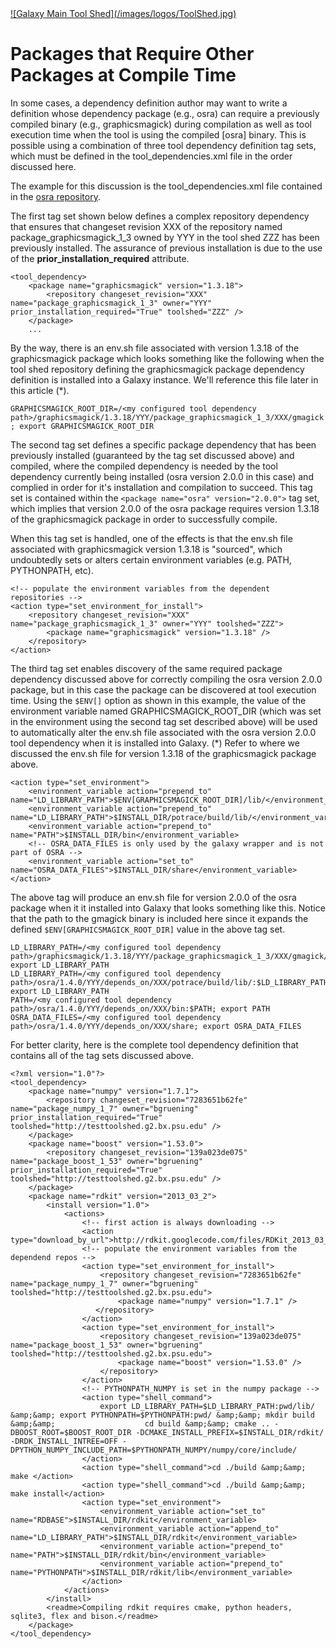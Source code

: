 <div class='center'> <a href='http://toolshed.g2.bx.psu.edu'>![Galaxy Main Tool Shed](/images/logos/ToolShed.jpg)</a> </div>

# Packages that Require Other Packages at Compile Time

In some cases, a dependency definition author may want to write a definition whose dependency package (e.g., osra) can require a previously compiled binary (e.g., graphicsmagick) during compilation as well as tool execution time when the tool is using the compiled [osra] binary. This is possible using a combination of three tool dependency definition tag sets, which must be defined in the tool_dependencies.xml file in the order discussed here.

The example for this discussion is the tool_dependencies.xml file contained in the [osra repository](http://testtoolshed.g2.bx.psu.edu/view/bgruening/osra).

The first tag set shown below defines a complex repository dependency that ensures that changeset revision XXX of the repository named package\_graphicsmagick\_1\_3 owned by YYY in the tool shed ZZZ has been previously installed. The assurance of previous installation is due to the use of the **prior\_installation\_required** attribute.

    <tool_dependency>
        <package name="graphicsmagick" version="1.3.18">
            <repository changeset_revision="XXX" name="package_graphicsmagick_1_3" owner="YYY" prior_installation_required="True" toolshed="ZZZ" />
        </package>
        ...


By the way, there is an env.sh file associated with version 1.3.18 of the graphicsmagick package which looks something like the following when the tool shed repository defining the graphicsmagick package dependency definition is installed into a Galaxy instance. We'll reference this file later in this article (*).

```GRAPHICSMAGICK_ROOT_DIR=/<my configured tool dependency path>/graphicsmagick/1.3.18/YYY/package_graphicsmagick_1_3/XXX/gmagick; export GRAPHICSMAGICK_ROOT_DIR```


The second tag set defines a specific package dependency that has been previously installed (guaranteed by the tag set discussed above) and compiled, where the compiled dependency is needed by the tool dependency currently being installed (osra version 2.0.0 in this case) and complied in order for it's installation and compilation to succeed. This tag set is contained within the ```<package name="osra" version="2.0.0">``` tag set, which implies that version 2.0.0 of the osra package requires version 1.3.18 of the graphicsmagick package in order to successfully compile.

When this tag set is handled, one of the effects is that the env.sh file associated with graphicsmagick version 1.3.18 is "sourced", which undoubtedly sets or alters certain environment variables (e.g. PATH, PYTHONPATH, etc).


    <!-- populate the environment variables from the dependent repositories -->
    <action type="set_environment_for_install">
        <repository changeset_revision="XXX" name="package_graphicsmagick_1_3" owner="YYY" toolshed="ZZZ">
            <package name="graphicsmagick" version="1.3.18" />
        </repository>
    </action>



The third tag set enables discovery of the same required package dependency discussed above for correctly compiling the osra version 2.0.0 package, but in this case the package can be discovered at tool execution time. Using the ```$ENV[]``` option as shown in this example, the value of the environment variable named GRAPHICSMAGICK\_ROOT\_DIR (which was set in the environment using the second tag set described above) will be used to automatically alter the env.sh file associated with the osra version 2.0.0 tool dependency when it is installed into Galaxy. (*) Refer to where we discussed the env.sh file for version 1.3.18 of the graphicsmagick package above.

    <action type="set_environment">
        <environment_variable action="prepend_to" name="LD_LIBRARY_PATH">$ENV[GRAPHICSMAGICK_ROOT_DIR]/lib/</environment_variable>
        <environment_variable action="prepend_to" name="LD_LIBRARY_PATH">$INSTALL_DIR/potrace/build/lib/</environment_variable>
        <environment_variable action="prepend_to" name="PATH">$INSTALL_DIR/bin</environment_variable>
        <!-- OSRA_DATA_FILES is only used by the galaxy wrapper and is not part of OSRA -->
        <environment_variable action="set_to" name="OSRA_DATA_FILES">$INSTALL_DIR/share</environment_variable>
    </action>

The above tag will produce an env.sh file for version 2.0.0 of the osra package when it it installed into Galaxy that looks something like this. Notice that the path to the gmagick binary is included here since it expands the defined `$ENV[GRAPHICSMAGICK_ROOT_DIR]` value in the above tag set.

    LD_LIBRARY_PATH=/<my configured tool dependency path>/graphicsmagick/1.3.18/YYY/package_graphicsmagick_1_3/XXX/gmagick/lib/:$LD_LIBRARY_PATH; export LD_LIBRARY_PATH
    LD_LIBRARY_PATH=/<my configured tool dependency path>/osra/1.4.0/YYY/depends_on/XXX/potrace/build/lib/:$LD_LIBRARY_PATH; export LD_LIBRARY_PATH
    PATH=/<my configured tool dependency path>/osra/1.4.0/YYY/depends_on/XXX/bin:$PATH; export PATH
    OSRA_DATA_FILES=/<my configured tool dependency path>/osra/1.4.0/YYY/depends_on/XXX/share; export OSRA_DATA_FILES

For better clarity, here is the complete tool dependency definition that contains all of the tag sets discussed above.

    <?xml version="1.0"?>
    <tool_dependency>
        <package name="numpy" version="1.7.1">
            <repository changeset_revision="7283651b62fe" name="package_numpy_1_7" owner="bgruening" prior_installation_required="True" toolshed="http://testtoolshed.g2.bx.psu.edu" />
        </package>
        <package name="boost" version="1.53.0">
            <repository changeset_revision="139a023de075" name="package_boost_1_53" owner="bgruening" prior_installation_required="True" toolshed="http://testtoolshed.g2.bx.psu.edu" />
        </package>
        <package name="rdkit" version="2013_03_2">
            <install version="1.0">
                <actions>
                    <!-- first action is always downloading -->
                    <action type="download_by_url">http://rdkit.googlecode.com/files/RDKit_2013_03_2.tgz</action>
                    <!-- populate the environment variables from the dependend repos -->
                    <action type="set_environment_for_install">
                        <repository changeset_revision="7283651b62fe" name="package_numpy_1_7" owner="bgruening" toolshed="http://testtoolshed.g2.bx.psu.edu">
                            <package name="numpy" version="1.7.1" />
                       </repository>
                    </action>
                    <action type="set_environment_for_install">
                        <repository changeset_revision="139a023de075" name="package_boost_1_53" owner="bgruening" toolshed="http://testtoolshed.g2.bx.psu.edu">
                            <package name="boost" version="1.53.0" />
                        </repository>
                    </action>
                    <!-- PYTHONPATH_NUMPY is set in the numpy package -->
                    <action type="shell_command">
                        export LD_LIBRARY_PATH=$LD_LIBRARY_PATH:pwd/lib/ &amp;&amp; export PYTHONPATH=$PYTHONPATH:pwd/ &amp;&amp; mkdir build &amp;&amp;                    cd build &amp;&amp; cmake .. -DBOOST_ROOT=$BOOST_ROOT_DIR -DCMAKE_INSTALL_PREFIX=$INSTALL_DIR/rdkit/ -DRDK_INSTALL_INTREE=OFF - DPYTHON_NUMPY_INCLUDE_PATH=$PYTHONPATH_NUMPY/numpy/core/include/
                    </action>
                    <action type="shell_command">cd ./build &amp;&amp; make </action>
                    <action type="shell_command">cd ./build &amp;&amp; make install</action>
                    <action type="set_environment">
                        <environment_variable action="set_to" name="RDBASE">$INSTALL_DIR/rdkit</environment_variable>
                        <environment_variable action="append_to" name="LD_LIBRARY_PATH">$INSTALL_DIR/rdkit</environment_variable>
                        <environment_variable action="prepend_to" name="PATH">$INSTALL_DIR/rdkit/bin</environment_variable>
                        <environment_variable action="prepend_to" name="PYTHONPATH">$INSTALL_DIR/rdkit/lib</environment_variable>
                    </action>
                </actions>
            </install>
            <readme>Compiling rdkit requires cmake, python headers, sqlite3, flex and bison.</readme>
        </package>
    </tool_dependency>

